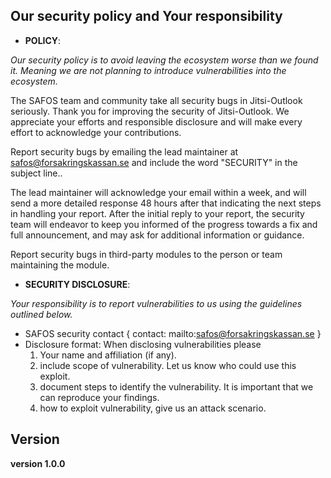 ## Our security policy and Your responsibility
- **POLICY**:

*Our security policy is to avoid leaving the ecosystem worse than we found it. Meaning we are not planning to introduce vulnerabilities into the ecosystem.*

The SAFOS team and community take all security bugs in Jitsi-Outlook seriously. Thank you for improving the security of Jitsi-Outlook. We appreciate your efforts and responsible disclosure and will make every effort to acknowledge your contributions.

Report security bugs by emailing the lead maintainer at safos@forsakringskassan.se and include the word "SECURITY" in the subject line..

The lead maintainer will acknowledge your email within a week, and will send a more detailed response 48 hours after that indicating the next steps in handling your report. After the initial reply to your report, the security team will endeavor to keep you informed of the progress towards a fix and full announcement, and may ask for additional information or guidance.

Report security bugs in third-party modules to the person or team maintaining the module.

- **SECURITY DISCLOSURE**:

*Your responsibility is to report vulnerabilities to us using the guidelines outlined below.*

- SAFOS security contact { contact: mailto:safos@forsakringskassan.se }
- Disclosure format: When disclosing vulnerabilities please 
  1. Your name and affiliation (if any).
  2. include scope of vulnerability. Let us know who could use this exploit.
  3. document steps to identify the vulnerability. It is important that we can reproduce your findings. 
  4. how to exploit vulnerability, give us an attack scenario.

## Version
**version 1.0.0**
